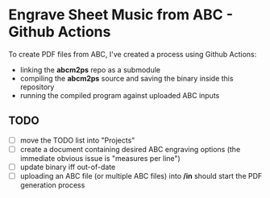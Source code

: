 # Engrave Sheet Music from ABC - Github Actions

To create PDF files from ABC, I've created a process using Github Actions:

* linking the **abcm2ps** repo as a submodule
* compiling the **abcm2ps** source and saving the binary inside this repository
* running the compiled program against uploaded ABC inputs


## TODO

- [ ] move the TODO list into "Projects"
- [ ] create a document containing desired ABC engraving options (the immediate obvious issue is "measures per line")
- [ ] update binary iff out-of-date
- [ ] uploading an ABC file (or multiple ABC files) into **/in** should start the PDF generation process
